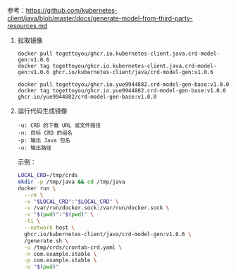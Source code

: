 参考：https://github.com/kubernetes-client/java/blob/master/docs/generate-model-from-third-party-resources.md

1. 拉取镜像

   ```
   docker pull togettoyou/ghcr.io.kubernetes-client.java.crd-model-gen:v1.0.6
   docker tag togettoyou/ghcr.io.kubernetes-client.java.crd-model-gen:v1.0.6 ghcr.io/kubernetes-client/java/crd-model-gen:v1.0.6
   	
   docker pull togettoyou/ghcr.io.yue9944882.crd-model-gen-base:v1.0.0
   docker tag togettoyou/ghcr.io.yue9944882.crd-model-gen-base:v1.0.0 ghcr.io/yue9944882/crd-model-gen-base:v1.0.0
   ```

2. 运行代码生成镜像

   ```
   -u: CRD 的下载 URL 或文件路径
   -n: 目标 CRD 的组名
   -p: 输出 Java 包名
   -o: 输出路径
   ```

   示例：

   ```sh
   LOCAL_CRD=/tmp/crds
   mkdir -p /tmp/java && cd /tmp/java
   docker run \
     --rm \
     -v "$LOCAL_CRD":"$LOCAL_CRD" \
     -v /var/run/docker.sock:/var/run/docker.sock \
     -v "$(pwd)":"$(pwd)" \
     -ti \
     --network host \
     ghcr.io/kubernetes-client/java/crd-model-gen:v1.0.6 \
     /generate.sh \
     -u /tmp/crds/crontab-crd.yaml \
     -n com.example.stable \
     -p com.example.stable \
     -o "$(pwd)"
   ```

   
